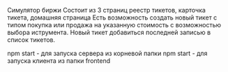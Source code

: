 

Симулятор биржи
Состоит из 3 страниц реестр тикетов, карточка тикета, домашняя страница
Есть возможность создать новый тикет с типом покупка или продажа на указанную стоимость с возможностью выбора иструмента. 
Новый тикет добавиться последней записью в список тикетов.

npm start - для запуска сервера из корневой папки
npm start - для запуска клиента из папки frontend
